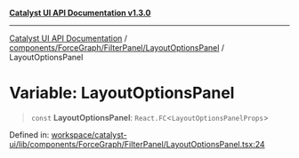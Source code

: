 [**Catalyst UI API Documentation v1.3.0**](../../../../../README.md)

---

[Catalyst UI API Documentation](../../../../../README.md) / [components/ForceGraph/FilterPanel/LayoutOptionsPanel](../README.md) / LayoutOptionsPanel

# Variable: LayoutOptionsPanel

> `const` **LayoutOptionsPanel**: `React.FC`\<`LayoutOptionsPanelProps`\>

Defined in: [workspace/catalyst-ui/lib/components/ForceGraph/FilterPanel/LayoutOptionsPanel.tsx:24](https://github.com/TheBranchDriftCatalyst/catalyst-ui/blob/main/lib/components/ForceGraph/FilterPanel/LayoutOptionsPanel.tsx#L24)
